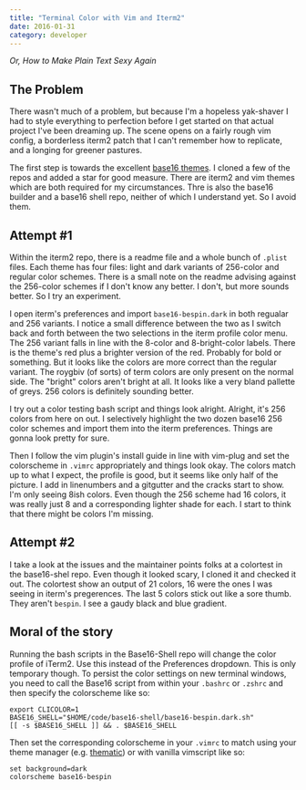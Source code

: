 ```yaml
---
title: "Terminal Color with Vim and Iterm2"
date: 2016-01-31
category: developer
---
```


_Or, How to Make Plain Text Sexy Again_


## The Problem

There wasn't much of a problem, but because I'm a hopeless yak-shaver I had to style everything to perfection before I get started on that actual project I've been dreaming up. The scene opens on a fairly rough vim config, a borderless iterm2 patch that I can't remember how to replicate, and a longing for greener pastures.

The first step is towards the excellent [base16 themes][base16-github]. I cloned a few of the repos and added a star for good measure. There are iterm2 and vim themes which are both required for my circumstances. Thre is also the base16 builder and a base16 shell repo, neither of which I understand yet. So I avoid them.


## Attempt #1

Within the iterm2 repo, there is a readme file and a whole bunch of `.plist` files. Each theme has four files: light and dark variants of 256-color and regular color schemes. There is a small note on the readme advising against the 256-color schemes if I don't know any better. I don't, but more sounds better. So I try an experiment.

I open iterm's preferences and import `base16-bespin.dark` in both regualar and 256 variants. I notice a small difference between the two as I switch back and forth between the two selections in the iterm profile color menu. The 256 variant falls in line with the 8-color and 8-bright-color labels. There is the theme's red plus a brighter version of the red. Probably for bold or something. But it looks like the colors are more correct than the regular variant. The roygbiv (of sorts) of term colors are only present on the normal side. The "bright" colors aren't bright at all. It looks like a very bland pallette of greys. 256 colors is definitely sounding better.

I try out a color testing bash script and things look alright. Alright, it's 256 colors from here on out. I selectively highlight the two dozen base16 256 color schemes and import them into the iterm preferences. Things are gonna look pretty for sure.

Then I follow the vim plugin's install guide in line with vim-plug and set the colorscheme in `.vimrc` appropriately and things look okay. The colors match up to what I expect, the profile is good, but it seems like only half of the picture. I add in linenumbers and a gitgutter and the cracks start to show. I'm only seeing 8ish colors. Even though the 256 scheme had 16  colors, it was really just 8 and a corresponding lighter shade for each. I start to think that there might be colors I'm missing.


## Attempt #2

I take a look at the issues and the maintainer points folks at a colortest in the base16-shel repo. Even though it looked scary, I cloned it and checked it out. The colortest show an output of 21 colors, 16 were the ones I was seeing in iterm's pregerences. The last 5 colors stick out like a sore thumb. They aren't `bespin`. I see a gaudy black and blue gradient.


## Moral of the story

Running the bash scripts in the Base16-Shell repo will change the color profile of iTerm2. Use this instead of the Preferences dropdown. This is only temporary though. To persist the color settings on new terminal windows, you need to call the Base16 script from within your `.bashrc` or `.zshrc` and then specify the colorscheme like so:

``` vimscript
export CLICOLOR=1
BASE16_SHELL="$HOME/code/base16-shell/base16-bespin.dark.sh"
[[ -s $BASE16_SHELL ]] && . $BASE16_SHELL
```

Then set the corresponding colorscheme in your `.vimrc` to match using your theme manager (e.g. [thematic][]) or with vanilla vimscript like so:

```
set background=dark
colorscheme base16-bespin
```


[base16-github]: https://github.com/chriskempson/base16
[thematic]: http://github.com/reedes/vim-thematic
